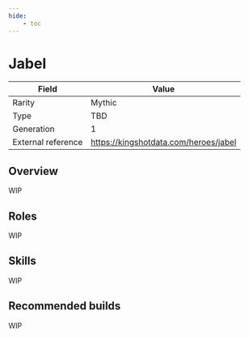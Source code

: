 ```yaml
---
hide:
    - toc
---
```


# Jabel

| Field | Value |
|---|---|
| Rarity | Mythic |
| Type | TBD |
| Generation | 1 |
| External reference | https://kingshotdata.com/heroes/jabel |

## Overview
WIP

## Roles
WIP

## Skills
WIP

## Recommended builds
WIP
